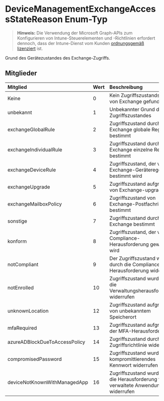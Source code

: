 # <a name="devicemanagementexchangeaccessstatereason-enum-type"></a>DeviceManagementExchangeAccessStateReason Enum-Typ

> **Hinweis:** Die Verwendung der Microsoft Graph-APIs zum Konfigurieren von Intune-Steuerelementen und -Richtlinien erfordert dennoch, dass der Intune-Dienst vom Kunden [ordnungsgemäß lizenziert](https://go.microsoft.com/fwlink/?linkid=839381) ist.

Grund des Gerätezustandes des Exchange-Zugriffs.
## <a name="members"></a>Mitglieder
|Mitglied|Wert|Beschreibung|
|:---|:---|:---|
|Keine|0|Kein Zugriffszustandsgrund von Exchange gefunden|
|unbekannt|1|Unbekannter Grund des Zugriffszustandes|
|exchangeGlobalRule|2|Zugriffszustand durch Exchange globale Regel bestimmt|
|exchangeIndividualRule|3|Zugriffszustand durch Exchange einzelne Regel bestimmt|
|exchangeDeviceRule|4|Zugriffszustand, der von der Exchange-Geräteregel bestimmt wird|
|exchangeUpgrade|5|Zugriffszustand aufgrund von Exchange-upgrade|
|exchangeMailboxPolicy|6|Zugriffszustand von Exchange-Postfachrichtlinie bestimmt|
|sonstige|7|Zugriffszustand durch Exchange bestimmt|
|konform|8|Zugriffszustand, der von der Compliance-Herausforderung gewährt wird|
|notCompliant|9|Der Zugriffszustand wurde durch die Compliance-Herausforderung widerrufen|
|notEnrolled|10|Zugriffszustand wurde durch die Verwaltungsherausforderung widerrufen|
|unknownLocation|12|Zugriffszustand aufgrund von unbekanntem Speicherort|
|mfaRequired|13|Zugriffszustand aufgrund der MFA-Herausforderung|
|azureADBlockDueToAccessPolicy|14|Zugriffszustand durch AAD-Zugriffsrichtlinie widerrufen|
|compromisedPassword|15|Zugriffszustand wurde durch kompromittierendes Kennwort widerrufen|
|deviceNotKnownWithManagedApp|16|Zugriffszustand wurde durch die Herausforderung für verwaltete Anwendungen widerrufen|




